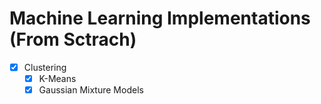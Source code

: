 # Machine Learning Implementations (From Sctrach)

- [x] Clustering
  - [x] K-Means
  - [x] Gaussian Mixture Models
